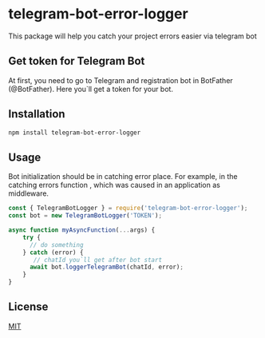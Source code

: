 # telegram-bot-error-logger
This package will help you catch your project errors easier via telegram bot
## Get token for Telegram Bot
At first, you need to go to Telegram and registration bot in BotFather (@BotFather).
Here you`ll get a token for your bot.
## Installation
```bash
npm install telegram-bot-error-logger
```
## Usage
Bot initialization should be in catching error place.
For example, in the catching errors function , 
which was caused in an application as middleware.
```javascript
const { TelegramBotLogger } = require('telegram-bot-error-logger');
const bot = new TelegramBotLogger('TOKEN');

async function myAsyncFunction(...args) {
    try {
      // do something
    } catch (error) {
       // chatId you`ll get after bot start
      await bot.loggerTelegramBot(chatId, error);
    }
}
```
## License
[MIT](https://choosealicense.com/licenses/mit/)